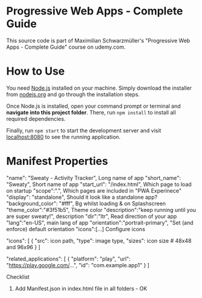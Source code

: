 # Progressive Web Apps - Complete Guide
This source code is part of Maximilian Schwarzmüller's "Progressive Web Apps - Complete Guide" course on udemy.com.

# How to Use
You need [Node.js](https://nodejs.org) installed on your machine. Simply download the installer from [nodejs.org](https://nodejs.org) and go through the installation steps.

Once Node.js is installed, open your command prompt or terminal and **navigate into this project folder**. There, run `npm install` to install all required dependencies.

Finally, run `npm start` to start the development server and visit [localhost:8080](http://localhost:8080) to see the running application.

# Manifest Properties

"name": "Sweaty - Activity Tracker", Long name of app
"short_name": "Sweaty", Short name of app
"start_url": "/index.html", Which page to load on startup
"scope":".", Which pages are included in "PWA Experinece"
"display": "standalone", Should it look like a standalone app?
"background_color": "#fff", Bg whilst loading & on Splashscreen
"theme_color":"#3f51b5", Theme color
"description":"keep running until you are super sweaty!", description
"dir":"ltr", Read direction of your app
"lang":"en-US", main lang of app
"orientation":"portrait-primary", "Set (and enforce) default orientation
"icons":[...] Configure icons

"icons": [
    {
        "src": icon path,
        "type": image type,
        "sizes": icon size
        # 48x48 and 96x96
    }
]

"related_applications": [
    {
        "platform": "play",
        "url": "https://play.google.com/...",
        "id": "com.example.app1"
    }
]

Checklist

1. Add Manifest.json in index.html file in all folders - OK